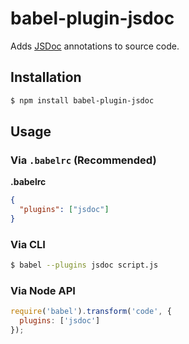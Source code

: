 # babel-plugin-jsdoc

Adds [JSDoc](https://github.com/jsdoc3/jsdoc) annotations to source code.

## Installation

```sh
$ npm install babel-plugin-jsdoc
```

## Usage

### Via `.babelrc` (Recommended)

**.babelrc**

```json
{
  "plugins": ["jsdoc"]
}
```

### Via CLI

```sh
$ babel --plugins jsdoc script.js
```

### Via Node API

```javascript
require('babel').transform('code', {
  plugins: ['jsdoc']
});
```
